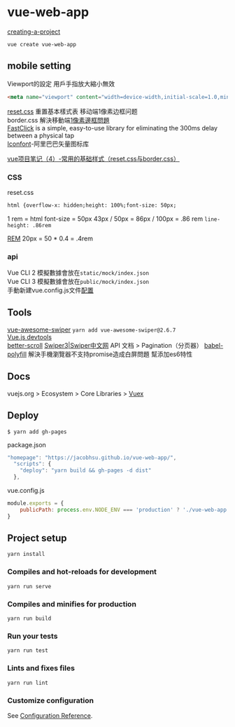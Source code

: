 # vue-web-app

[creating-a-project](https://cli.vuejs.org/zh/guide/creating-a-project.html#vue-create)

`vue create vue-web-app`

## mobile setting

Viewport的設定 用戶手指放大縮小無效

```html
<meta name="viewport" content="width=device-width,initial-scale=1.0,minimum-scale=1.0,maximum-scale=1.0,user-scalable=no">
```

[reset.css](https://meyerweb.com/eric/tools/css/reset/) 重置基本樣式表
移动端1像素边框问题  
border.css 解決移動端[1像素邊框問題](https://www.jianshu.com/p/fa670b737a29)  
[FastClick](https://www.npmjs.com/package/fastclick) is a simple, easy-to-use library for eliminating the 300ms delay between a physical tap  
[Iconfont](https://www.iconfont.cn/)-阿里巴巴矢量图标库  

[vue项目笔记（4）-常用的基础样式（reset.css与border.css）](https://blog.csdn.net/qq_41115965/article/details/81542910)

### CSS

reset.css

```html
html {overflow-x: hidden;height: 100%;font-size: 50px;
```

1 rem = html font-size = 50px
43px / 50px = 86px / 100px = .86 rem  `line-height: .86rem`

[REM](https://www.hexschool.com/2016/01/02/2016-08-08-em-vs-rem/)
20px  = 50 * 0.4 = .4rem

### api

Vue CLI 2  模擬數據會放在`static/mock/index.json`  
Vue CLI 3  模擬數據會放在`public/mock/index.json`  
手動新建vue.config.js文件[配置](https://kknews.cc/zh-tw/code/2kkp33g.html)

## Tools

[vue-awesome-swiper](https://github.com/surmon-china/vue-awesome-swiper)
`yarn add vue-awesome-swiper@2.6.7 `  
[Vue.js devtools](https://chrome.google.com/webstore/detail/vuejs-devtools/nhdogjmejiglipccpnnnanhbledajbpd)  
[better-scroll](https://ustbhuangyi.github.io/better-scroll/doc/zh-hans/installation.html)
[Swiper3|Swiper中文网](https://3.swiper.com.cn/) API 文档 > Pagination（分页器）
[babel-polyfill](https://babeljs.io/docs/en/6.26.3/babel-polyfill) 解決手機瀏覽器不支持promise造成白屏問題 幫添加es6特性

## Docs

vuejs.org > Ecosystem > Core Libraries > [Vuex](https://vuex.vuejs.org/zh/)

## Deploy

`$ yarn add gh-pages`

package.json

```js
"homepage": "https://jacobhsu.github.io/vue-web-app/",
  "scripts": {
    "deploy": "yarn build && gh-pages -d dist"
  },
```

vue.config.js

```js
module.exports = {
    publicPath: process.env.NODE_ENV === 'production' ? './vue-web-app' : '/',
}
```

## Project setup
```
yarn install
```

### Compiles and hot-reloads for development
```
yarn run serve
```

### Compiles and minifies for production
```
yarn run build
```

### Run your tests
```
yarn run test
```

### Lints and fixes files
```
yarn run lint
```

### Customize configuration
See [Configuration Reference](https://cli.vuejs.org/config/).

